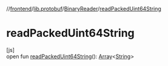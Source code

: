 //[frontend](../../../index.md)/[lib.protobuf](../index.md)/[BinaryReader](index.md)/[readPackedUint64String](read-packed-uint64-string.md)

# readPackedUint64String

[js]\
open fun [readPackedUint64String](read-packed-uint64-string.md)(): [Array](https://kotlinlang.org/api/latest/jvm/stdlib/kotlin/-array/index.html)&lt;[String](https://kotlinlang.org/api/latest/jvm/stdlib/kotlin/-string/index.html)&gt;
